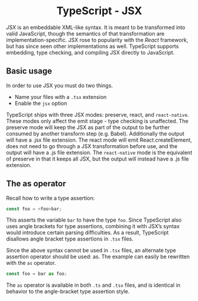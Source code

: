 <link rel="stylesheet" href="https://cdn.jsdelivr.net/npm/bootstrap-icons@1.5.0/font/bootstrap-icons.css">
<link rel="stylesheet" href="../source.css">

<h1 style="text-align:center;">TypeScript - JSX</h1>

*JSX* is an embeddable XML-like syntax. It is meant to be transformed into valid JavaScript, though the semantics of that transformation are implementation-specific. JSX rose to popularity with the *React* framework, but has since seen other implementations as well. TypeScript supports embedding, type checking, and compiling JSX directly to JavaScript.

## Basic usage
In order to use JSX you must do two things.
- Name your files with a `.tsx` extension
- Enable the `jsx` option

TypeScript ships with three JSX modes: preserve, react, and `react-native`. These modes only affect the emit stage - type checking is unaffected. The preserve mode will keep the JSX as part of the output to be further consumed by another transform step (e.g. Babel). Additionally the output will have a .jsx file extension. The react mode will emit React.createElement, does not need to go through a JSX transformation before use, and the output will have a .js file extension. The `react-native` mode is the equivalent of preserve in that it keeps all JSX, but the output will instead have a .js file extension.

## The as operator
Recall how to write a type assertion:
```js
const foo = <foo>bar;
```
This asserts the variable `bar` to have the type `foo`. Since TypeScript also uses angle brackets for type assertions, combining it with JSX’s syntax would introduce certain parsing difficulties. As a result, TypeScript disallows angle bracket type assertions in `.tsx` files.

Since the above syntax cannot be used in `.tsx` files, an alternate type assertion operator should be used: as. The example can easily be rewritten with the `as` operator.
```js
const foo = bar as foo;
```
The `as` operator is available in both `.ts` and `.tsx` files, and is identical in behavior to the angle-bracket type assertion style.
































